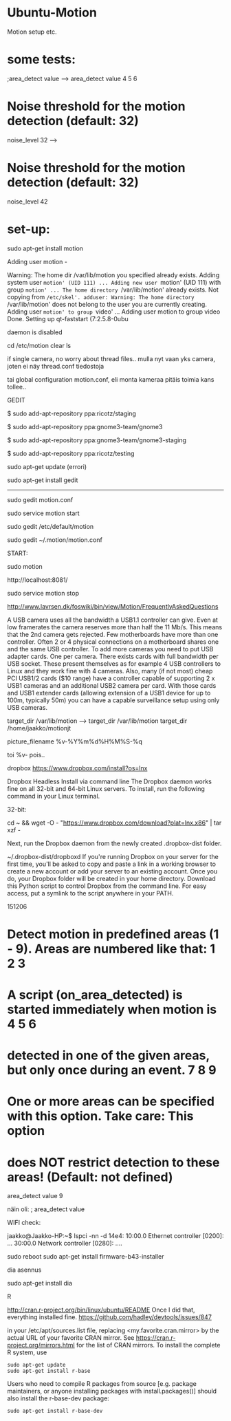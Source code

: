 # Ubuntu-Motion
Motion setup etc.





# some tests:

;area_detect value
 -->
area_detect value 4 5 6

# Noise threshold for the motion detection (default: 32)
noise_level 32
-->
# Noise threshold for the motion detection (default: 32)
noise_level 42





# set-up:


sudo apt-get install motion


Adding user motion  - 

Warning: The home dir /var/lib/motion you specified already exists.
Adding system user `motion' (UID 111) ...
Adding new user `motion' (UID 111) with group `motion' ...
The home directory `/var/lib/motion' already exists.  Not copying from `/etc/skel'.
adduser: Warning: The home directory `/var/lib/motion' does not belong to the user you are currently creating.
Adding user `motion' to group `video' ...
Adding user motion to group video
Done.
Setting up qt-faststart (7:2.5.8-0ubu



daemon is disabled 



cd /etc/motion
clear
ls

if single camera, no worry about thread files.. mulla nyt vaan yks camera, joten ei näy thread.conf tiedostoja

tai global configuration motion.conf, eli monta kameraa pitäis toimia kans tollee..


GEDIT

$ sudo add-apt-repository ppa:ricotz/staging

$ sudo add-apt-repository ppa:gnome3-team/gnome3

$ sudo add-apt-repository ppa:gnome3-team/gnome3-staging

$ sudo add-apt-repository ppa:ricotz/testing



sudo apt-get update (errori)

sudo apt-get install gedit

---


sudo gedit motion.conf

sudo service motion start

sudo gedit /etc/default/motion


sudo gedit ~/.motion/motion.conf


START:

sudo motion

http://localhost:8081/

sudo service motion stop


http://www.lavrsen.dk/foswiki/bin/view/Motion/FrequentlyAskedQuestions

A USB camera uses all the bandwidth a USB1.1 controller can give. Even at low framerates the camera reserves more than half the 11 Mb/s. This means that the 2nd camera gets rejected. Few motherboards have more than one controller. Often 2 or 4 physical connections on a motherboard shares one and the same USB controller. To add more cameras you need to put USB adapter cards. One per camera. There exists cards with full bandwidth per USB socket. These present themselves as for example 4 USB controllers to Linux and they work fine with 4 cameras. Also, many (if not most) cheap PCI USB1/2 cards ($10 range) have a controller capable of supporting 2 x USB1 cameras and an additional USB2 camera per card. With those cards and USB1 extender cards (allowing extension of a USB1 device for up to 100m, typically 50m) you can have a capable surveillance setup using only USB cameras.



target_dir /var/lib/motion
-->
target_dir /var/lib/motion
target_dir /home/jaakko/motionjt


picture_filename %v-%Y%m%d%H%M%S-%q

toi %v- pois.. 




dropbox
https://www.dropbox.com/install?os=lnx

Dropbox Headless Install via command line
The Dropbox daemon works fine on all 32-bit and 64-bit Linux servers. To install, run the following command in your Linux terminal.

32-bit:

cd ~ && wget -O - "https://www.dropbox.com/download?plat=lnx.x86" | tar xzf -


Next, run the Dropbox daemon from the newly created .dropbox-dist folder.

~/.dropbox-dist/dropboxd
If you're running Dropbox on your server for the first time, you'll be asked to copy and paste a link in a working browser to create a new account or add your server to an existing account. Once you do, your Dropbox folder will be created in your home directory. Download this Python script to control Dropbox from the command line. For easy access, put a symlink to the script anywhere in your PATH.


151206

# Detect motion in predefined areas (1 - 9). Areas are numbered like that:  1 2 3
# A script (on_area_detected) is started immediately when motion is         4 5 6
# detected in one of the given areas, but only once during an event.        7 8 9
# One or more areas can be specified with this option. Take care: This option
# does NOT restrict detection to these areas! (Default: not defined)
area_detect value 9


näin oli: 
; area_detect value 



WIFI check:

jaakko@Jaakko-HP:~$ lspci -nn -d 14e4:
10:00.0 Ethernet controller [0200]: ...
30:00.0 Network controller [0280]: ....

sudo reboot
sudo apt-get install firmware-b43-installer


dia asennus

sudo apt-get install dia





R


http://cran.r-project.org/bin/linux/ubuntu/README
Once I did that, everything installed fine.
https://github.com/hadley/devtools/issues/847

in your /etc/apt/sources.list file, replacing <my.favorite.cran.mirror> by the actual URL of your favorite CRAN mirror. See https://cran.r-project.org/mirrors.html for the list of CRAN mirrors. To install the complete R system, use

    sudo apt-get update
    sudo apt-get install r-base

Users who need to compile R packages from source [e.g. package maintainers, or anyone installing packages with install.packages()] should also install the r-base-dev package:

    sudo apt-get install r-base-dev
